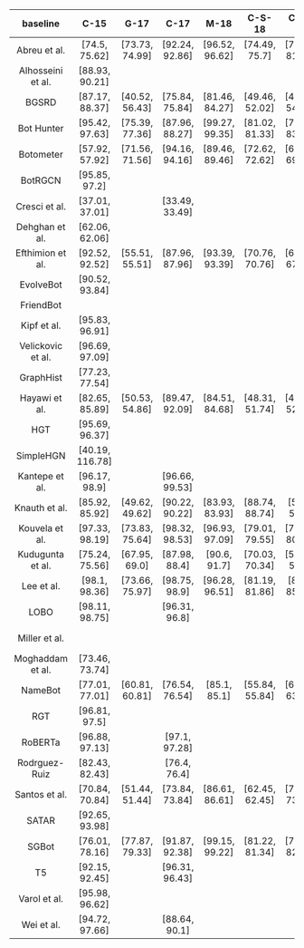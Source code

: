 |     baseline      |      C-15       |      G-17      |      C-17      |      M-18      |     C-S-18     |     C-R-19     |     B-F-19     |   TwiBot-20    |   TwiBot-22    |
| :---------------: | :-------------: | :------------: | :------------: | :------------: | :------------: | :------------: | :------------: | :------------: | :------------: |
|   Abreu et al.    |  [74.5, 75.62]  | [73.73, 74.99] | [92.24, 92.86] | [96.52, 96.62] | [74.49, 75.7]  | [79.04, 81.53] | [75.47, 78.48] | [72.51, 73.59] | [70.63, 70.66] |
| Alhosseini et al. | [88.93, 90.21]  |                |                |                |                |                |                | [59.25, 60.51] | [38.43, 57.01] |
|       BGSRD       | [87.17, 88.37]  | [40.52, 56.43] | [75.84, 75.84] | [81.46, 84.27] | [49.46, 52.02] | [45.34, 54.65] | [56.61, 62.63] |  [65.4, 67.3]  | [70.14, 73.61] |
|    Bot Hunter     | [95.42, 97.63]  | [75.39, 77.36] | [87.96, 88.27] | [99.27, 99.35] | [81.02, 81.33] | [79.87, 83.07] | [73.73, 75.7]  | [74.8, 75.63]  | [72.77, 72.81] |
|     Botometer     | [57.92, 57.92]  | [71.56, 71.56] | [94.16, 94.16] | [89.46, 89.46] | [72.62, 72.62] | [69.23, 69.23] |  [50.0, 50.0]  | [53.09, 53.09] | [49.87, 49.87] |
|      BotRGCN      |  [95.85, 97.2]  |                |                |                |                |                |                | [85.1, 86.39]  | [79.53, 79.79] |
|   Cresci et al.   | [37.01, 37.01]  |                | [33.49, 33.49] |                |                |                |                | [47.76, 47.76] |                |
|  Dehghan et al.   | [62.06, 62.06]  |                |                |                |                |                |                | [86.68, 86.68] |                |
| Efthimion et al.  | [92.52, 92.52]  | [55.51, 55.51] | [87.96, 87.96] | [93.39, 93.39] | [70.76, 70.76] | [67.65, 67.65] | [69.81, 69.81] | [62.81, 62.81] | [74.08, 74.08] |
|     EvolveBot     | [90.52, 93.84]  |                |                |                |                |                |                | [65.22, 66.43] | [71.07, 71.12] |
|     FriendBot     |                 |                |                |                |                |                |                |                |                |
|    Kipf et al.    | [95.83, 96.91]  |                |                |                |                |                |                | [75.88, 79.18] | [78.3, 78.48]  |
| Velickovic et al. | [96.69, 97.09]  |                |                |                |                |                |                | [82.73, 83.81] | [79.39, 79.57] |
|     GraphHist     | [77.23, 77.54]  |                |                |                |                |                |                | [51.08, 51.57] |                |
|   Hayawi et al.   | [82.65, 85.89]  | [50.53, 54.86] | [89.47, 92.09] | [84.51, 84.68] | [48.31, 51.74] | [49.64, 52.71] | [75.01, 78.96] | [71.85, 74.42] | [70.06, 82.94] |
|        HGT        | [95.69, 96.37]  |                |                |                |                |                |                | [86.68, 87.13] | [74.77, 75.05] |
|     SimpleHGN     | [40.19, 116.78] |                |                |                |                |                |                | [86.53, 86.95] | [76.43, 77.02] |
|  Kantepe et al.   |  [96.17, 98.9]  |                | [96.66, 99.53] |                |                |                |                | [75.7, 84.97]  | [73.9, 78.85]  |
|   Knauth et al.   | [85.92, 85.92]  | [49.62, 49.62] | [90.22, 90.22] | [83.93, 83.93] | [88.74, 88.74] |  [50.0, 50.0]  | [75.97, 75.97] | [81.91, 81.91] | [71.25, 71.25] |
|  Kouvela et al.   | [97.33, 98.19]  | [73.83, 75.64] | [98.32, 98.53] | [96.93, 97.09] | [79.01, 79.55] | [78.53, 80.88] | [70.52, 72.13] | [83.65, 84.33] | [76.42, 76.46] |
| Kudugunta et al.  | [75.24, 75.56]  | [67.95, 69.0]  | [87.98, 88.4]  |  [90.6, 91.7]  | [70.03, 70.34] | [57.35, 59.7]  | [70.38, 79.05] | [59.32, 60.65] | [65.79, 66.76] |
|    Lee et al.     |  [98.1, 98.36]  | [73.66, 75.97] | [98.75, 98.9]  | [96.28, 96.51] | [81.19, 81.86] | [81.7, 85.35]  | [74.2, 76.74]  | [76.85, 77.86] | [76.23, 76.32] |
|       LOBO        | [98.11, 98.75]  |                | [96.31, 96.8]  |                |                |                |                | [77.24, 77.62] | [75.65, 75.75] |
|  Miller et   al.  |                 |                |                |                |                |                |                |                | [30.31, 30.42] |
| Moghaddam et al.  | [73.46, 73.74]  |                |                |                |                |                |                | [73.29, 74.81] | [73.49, 73.52] |
|      NameBot      | [77.01, 77.01]  | [60.81, 60.81] | [76.54, 76.54] |  [85.1, 85.1]  | [55.84, 55.84] | [63.24, 63.24] | [69.81, 69.81] | [59.09, 59.09] | [70.61, 70.61] |
|        RGT        |  [96.81, 97.5]  |                |                |                |                |                |                | [86.18, 86.97] | [75.99, 76.96] |
|      RoBERTa      | [96.88, 97.13]  |                | [97.1, 97.28]  |                |                |                |                | [75.38, 75.73] | [71.92, 72.22] |
|   Rodrguez-Ruiz   | [82.43, 82.43]  |                |  [76.4, 76.4]  |                |                |                |                | [66.02, 66.02] | [49.36, 49.36] |
|   Santos et al.   | [70.84, 70.84]  | [51.44, 51.44] | [73.84, 73.84] | [86.61, 86.61] | [62.45, 62.45] | [73.53, 73.53] |  [71.7, 71.7]  | [58.66, 58.66] |                |
|       SATAR       | [92.65, 93.98]  |                |                |                |                |                |                | [83.21, 84.83] |                |
|       SGBot       | [76.01, 78.16]  | [77.87, 79.33] | [91.87, 92.38] | [99.15, 99.22] | [81.22, 81.34] | [79.48, 82.28] | [73.67, 77.27] | [81.2, 82.08]  | [75.03, 75.13] |
|        T5         | [92.15, 92.45]  |                | [96.31, 96.43] |                |                |                |                | [73.39, 73.76] | [71.88, 72.22] |
|   Varol et al.    | [95.98, 96.62]  |                |                |                |                |                |                | [78.22, 79.27] | [73.89, 73.95] |
|    Wei et al.     | [94.72, 97.66]  |                | [88.64, 90.1]  |                |                |                |                | [69.65, 73.1]  | [68.86, 71.45] |
